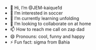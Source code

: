- 👋 Hi, I’m @JEM-kaique1d
- 👀 I’m interested in soccer
- 🌱 I’m currently learning unfolding
- 💞️ I’m looking to collaborate on at home
- 📫 How to reach me call on zap dad
- 😄 Pronouns: cool, funny and happy
- ⚡ Fun fact: sigma from Bahia

<!---
JEM-kaique1d/JEM-kaique1d is a ✨ special ✨ repository because its `README.md` (this file) appears on your GitHub profile.
You can click the Preview link to take a look at your changes.
--->

